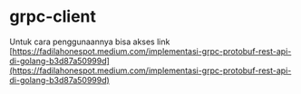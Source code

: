 # grpc-client

Untuk cara penggunaannya bisa akses link 
[https://fadilahonespot.medium.com/implementasi-grpc-protobuf-rest-api-di-golang-b3d87a50999d](https://fadilahonespot.medium.com/implementasi-grpc-protobuf-rest-api-di-golang-b3d87a50999d)
